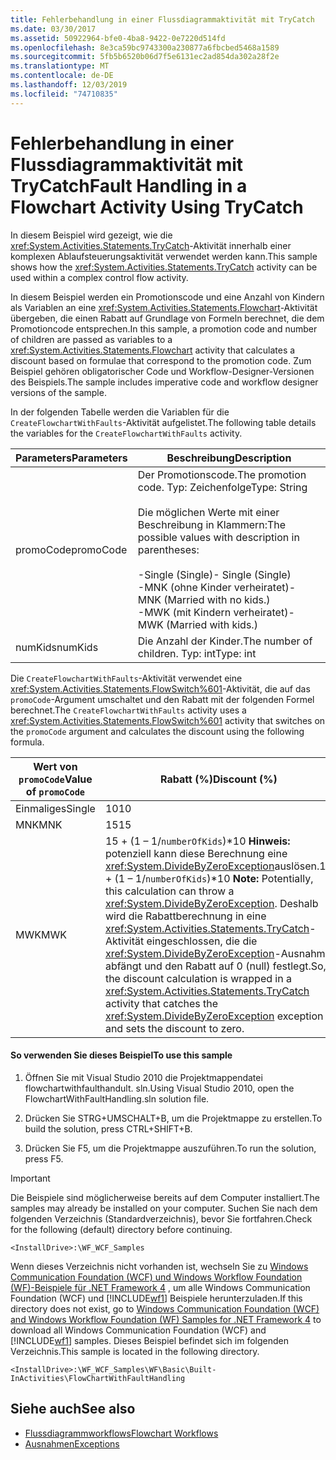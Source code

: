 ```yaml
---
title: Fehlerbehandlung in einer Flussdiagrammaktivität mit TryCatch
ms.date: 03/30/2017
ms.assetid: 50922964-bfe0-4ba8-9422-0e7220d514fd
ms.openlocfilehash: 8e3ca59bc9743300a230877a6fbcbed5468a1589
ms.sourcegitcommit: 5fb5b6520b06d7f5e6131ec2ad854da302a28f2e
ms.translationtype: MT
ms.contentlocale: de-DE
ms.lasthandoff: 12/03/2019
ms.locfileid: "74710835"
---
```

# <a name="fault-handling-in-a-flowchart-activity-using-trycatch"></a><span data-ttu-id="597bd-102">Fehlerbehandlung in einer Flussdiagrammaktivität mit TryCatch</span><span class="sxs-lookup"><span data-stu-id="597bd-102">Fault Handling in a Flowchart Activity Using TryCatch</span></span>

<span data-ttu-id="597bd-103">In diesem Beispiel wird gezeigt, wie die <xref:System.Activities.Statements.TryCatch>-Aktivität innerhalb einer komplexen Ablaufsteuerungsaktivität verwendet werden kann.</span><span class="sxs-lookup"><span data-stu-id="597bd-103">This sample shows how the <xref:System.Activities.Statements.TryCatch> activity can be used within a complex control flow activity.</span></span>

<span data-ttu-id="597bd-104">In diesem Beispiel werden ein Promotionscode und eine Anzahl von Kindern als Variablen an eine <xref:System.Activities.Statements.Flowchart>-Aktivität übergeben, die einen Rabatt auf Grundlage von Formeln berechnet, die dem Promotioncode entsprechen.</span><span class="sxs-lookup"><span data-stu-id="597bd-104">In this sample, a promotion code and number of children are passed as variables to a <xref:System.Activities.Statements.Flowchart> activity that calculates a discount based on formulae that correspond to the promotion code.</span></span> <span data-ttu-id="597bd-105">Zum Beispiel gehören obligatorischer Code und Workflow-Designer-Versionen des Beispiels.</span><span class="sxs-lookup"><span data-stu-id="597bd-105">The sample includes imperative code and workflow designer versions of the sample.</span></span>

<span data-ttu-id="597bd-106">In der folgenden Tabelle werden die Variablen für die `CreateFlowchartWithFaults`-Aktivität aufgelistet.</span><span class="sxs-lookup"><span data-stu-id="597bd-106">The following table details the variables for the `CreateFlowchartWithFaults` activity.</span></span>

|<span data-ttu-id="597bd-107">Parameters</span><span class="sxs-lookup"><span data-stu-id="597bd-107">Parameters</span></span>|<span data-ttu-id="597bd-108">Beschreibung</span><span class="sxs-lookup"><span data-stu-id="597bd-108">Description</span></span>|
|----------------|-----------------|
|<span data-ttu-id="597bd-109">promoCode</span><span class="sxs-lookup"><span data-stu-id="597bd-109">promoCode</span></span>|<span data-ttu-id="597bd-110">Der Promotionscode.</span><span class="sxs-lookup"><span data-stu-id="597bd-110">The promotion code.</span></span> <span data-ttu-id="597bd-111">Typ: Zeichenfolge</span><span class="sxs-lookup"><span data-stu-id="597bd-111">Type: String</span></span><br /><br /> <span data-ttu-id="597bd-112">Die möglichen Werte mit einer Beschreibung in Klammern:</span><span class="sxs-lookup"><span data-stu-id="597bd-112">The possible values with description in parentheses:</span></span><br /><br /> <span data-ttu-id="597bd-113">-Single (Single)</span><span class="sxs-lookup"><span data-stu-id="597bd-113">-   Single (Single)</span></span><br /><span data-ttu-id="597bd-114">-MNK (ohne Kinder verheiratet)</span><span class="sxs-lookup"><span data-stu-id="597bd-114">-   MNK (Married with no kids.)</span></span><br /><span data-ttu-id="597bd-115">-MWK (mit Kindern verheiratet)</span><span class="sxs-lookup"><span data-stu-id="597bd-115">-   MWK (Married with kids.)</span></span>|
|<span data-ttu-id="597bd-116">numKids</span><span class="sxs-lookup"><span data-stu-id="597bd-116">numKids</span></span>|<span data-ttu-id="597bd-117">Die Anzahl der Kinder.</span><span class="sxs-lookup"><span data-stu-id="597bd-117">The number of children.</span></span> <span data-ttu-id="597bd-118">Typ: int</span><span class="sxs-lookup"><span data-stu-id="597bd-118">Type: int</span></span>|

<span data-ttu-id="597bd-119">Die `CreateFlowchartWithFaults`-Aktivität verwendet eine <xref:System.Activities.Statements.FlowSwitch%601>-Aktivität, die auf das `promoCode`-Argument umschaltet und den Rabatt mit der folgenden Formel berechnet.</span><span class="sxs-lookup"><span data-stu-id="597bd-119">The `CreateFlowchartWithFaults` activity uses a <xref:System.Activities.Statements.FlowSwitch%601> activity that switches on the `promoCode` argument and calculates the discount using the following formula.</span></span>

|<span data-ttu-id="597bd-120">Wert von `promoCode`</span><span class="sxs-lookup"><span data-stu-id="597bd-120">Value of `promoCode`</span></span>|<span data-ttu-id="597bd-121">Rabatt (%)</span><span class="sxs-lookup"><span data-stu-id="597bd-121">Discount (%)</span></span>|
|--------------------------|--------------------|
|<span data-ttu-id="597bd-122">Einmaliges</span><span class="sxs-lookup"><span data-stu-id="597bd-122">Single</span></span>|<span data-ttu-id="597bd-123">10</span><span class="sxs-lookup"><span data-stu-id="597bd-123">10</span></span>|
|<span data-ttu-id="597bd-124">MNK</span><span class="sxs-lookup"><span data-stu-id="597bd-124">MNK</span></span>|<span data-ttu-id="597bd-125">15</span><span class="sxs-lookup"><span data-stu-id="597bd-125">15</span></span>|
|<span data-ttu-id="597bd-126">MWK</span><span class="sxs-lookup"><span data-stu-id="597bd-126">MWK</span></span>|<span data-ttu-id="597bd-127">15 + (1 – 1/`numberOfKids`)\*10 **Hinweis:** potenziell kann diese Berechnung eine <xref:System.DivideByZeroException>auslösen.</span><span class="sxs-lookup"><span data-stu-id="597bd-127">15 + (1 – 1/`numberOfKids`)\*10 **Note:**  Potentially, this calculation can throw a <xref:System.DivideByZeroException>.</span></span> <span data-ttu-id="597bd-128">Deshalb wird die Rabattberechnung in eine <xref:System.Activities.Statements.TryCatch>-Aktivität eingeschlossen, die die <xref:System.DivideByZeroException>-Ausnahme abfängt und den Rabatt auf 0 (null) festlegt.</span><span class="sxs-lookup"><span data-stu-id="597bd-128">So, the discount calculation is wrapped in a <xref:System.Activities.Statements.TryCatch> activity that catches the <xref:System.DivideByZeroException> exception and sets the discount to zero.</span></span>|

#### <a name="to-use-this-sample"></a><span data-ttu-id="597bd-129">So verwenden Sie dieses Beispiel</span><span class="sxs-lookup"><span data-stu-id="597bd-129">To use this sample</span></span>

1. <span data-ttu-id="597bd-130">Öffnen Sie mit Visual Studio 2010 die Projektmappendatei flowchartwithfaulthandult. sln.</span><span class="sxs-lookup"><span data-stu-id="597bd-130">Using Visual Studio 2010, open the FlowchartWithFaultHandling.sln solution file.</span></span>

2. <span data-ttu-id="597bd-131">Drücken Sie STRG+UMSCHALT+B, um die Projektmappe zu erstellen.</span><span class="sxs-lookup"><span data-stu-id="597bd-131">To build the solution, press CTRL+SHIFT+B.</span></span>

3. <span data-ttu-id="597bd-132">Drücken Sie F5, um die Projektmappe auszuführen.</span><span class="sxs-lookup"><span data-stu-id="597bd-132">To run the solution, press F5.</span></span>

> [!IMPORTANT]
> <span data-ttu-id="597bd-133">Die Beispiele sind möglicherweise bereits auf dem Computer installiert.</span><span class="sxs-lookup"><span data-stu-id="597bd-133">The samples may already be installed on your computer.</span></span> <span data-ttu-id="597bd-134">Suchen Sie nach dem folgenden Verzeichnis (Standardverzeichnis), bevor Sie fortfahren.</span><span class="sxs-lookup"><span data-stu-id="597bd-134">Check for the following (default) directory before continuing.</span></span>
>
> `<InstallDrive>:\WF_WCF_Samples`
>
> <span data-ttu-id="597bd-135">Wenn dieses Verzeichnis nicht vorhanden ist, wechseln Sie zu [Windows Communication Foundation (WCF) und Windows Workflow Foundation (WF)-Beispiele für .NET Framework 4](https://www.microsoft.com/download/details.aspx?id=21459) , um alle Windows Communication Foundation (WCF) und [!INCLUDE[wf1](../../../../includes/wf1-md.md)] Beispiele herunterzuladen.</span><span class="sxs-lookup"><span data-stu-id="597bd-135">If this directory does not exist, go to [Windows Communication Foundation (WCF) and Windows Workflow Foundation (WF) Samples for .NET Framework 4](https://www.microsoft.com/download/details.aspx?id=21459) to download all Windows Communication Foundation (WCF) and [!INCLUDE[wf1](../../../../includes/wf1-md.md)] samples.</span></span> <span data-ttu-id="597bd-136">Dieses Beispiel befindet sich im folgenden Verzeichnis.</span><span class="sxs-lookup"><span data-stu-id="597bd-136">This sample is located in the following directory.</span></span>
>
> `<InstallDrive>:\WF_WCF_Samples\WF\Basic\Built-InActivities\FlowChartWithFaultHandling`

## <a name="see-also"></a><span data-ttu-id="597bd-137">Siehe auch</span><span class="sxs-lookup"><span data-stu-id="597bd-137">See also</span></span>

- [<span data-ttu-id="597bd-138">Flussdiagrammworkflows</span><span class="sxs-lookup"><span data-stu-id="597bd-138">Flowchart Workflows</span></span>](../flowchart-workflows.md)
- [<span data-ttu-id="597bd-139">Ausnahmen</span><span class="sxs-lookup"><span data-stu-id="597bd-139">Exceptions</span></span>](../exceptions.md)
